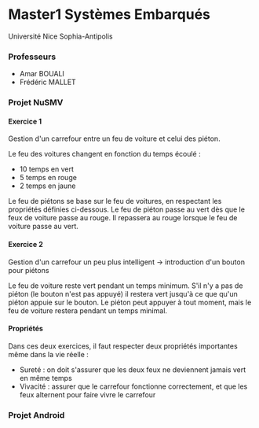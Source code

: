 # Master1 Systèmes Embarqués
Université Nice Sophia-Antipolis

### Professeurs
  - Amar BOUALI
  - Frédéric MALLET

### Projet NuSMV
#### Exercice 1

Gestion d'un carrefour entre un feu de voiture et celui des piéton.

Le feu des voitures changent en fonction du temps écoulé :
  - 10 temps en vert
  - 5 temps en rouge
  - 2 temps en jaune

Le feu de piétons se base sur le feu de voitures, en respectant les propriétés définies ci-dessous. Le feu de piéton passe au vert dès que le feux de voiture passe au rouge. Il repassera au rouge lorsque le feu de voiture passe au vert.

#### Exercice 2

Gestion d'un carrefour un peu plus intelligent -> introduction d'un bouton pour piétons

Le feu de voiture reste vert pendant un temps minimum. S'il n'y a pas de piéton (le bouton n'est pas appuyé) il restera vert jusqu'à ce que qu'un piéton appuie sur le bouton. Le piéton peut appuyer à tout moment, mais le feu de voiture restera pendant un temps minimal.

#### Propriétés

Dans ces deux exercices, il faut respecter deux propriétés importantes même dans la vie réelle :
  - Sureté : on doit s'assurer que les deux feux ne deviennent jamais vert en même temps
  - Vivacité : assurer que le carrefour fonctionne correctement, et que les feux alternent pour faire vivre le carrefour

### Projet Android
